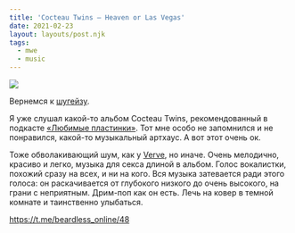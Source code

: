 ```yaml
---
title: 'Cocteau Twins — Heaven or Las Vegas'
date: 2021-02-23
layout: layouts/post.njk
tags:
  - mwe
  - music
---
```


![](https://i.ibb.co/SvSWWjW/image.png)

Вернемся к [шугейзу](https://disgustingmen.com/music/what-is-shoegaze/).

Я уже слушал какой-то альбом Cocteau Twins, рекомендованный в подкасте [«Любимые пластинки»](https://3lp.me/). Тот мне особо не запомнился и не понравился, какой-то музыкальный артхаус. А вот этот очень ок.

Тоже обволакивающий шум, как у [Verve](https://t.me/beardless_online/39), но иначе. Очень мелодично, красиво и легко, музыка для секса длиной в альбом. Голос вокалистки, похожий сразу на всех, и ни на кого. Вся музыка затевается ради этого голоса: он раскачивается от глубокого низкого до очень высокого, на грани с неприятным. Дрим-поп как он есть. Лечь на ковер в темной комнате и таинственно улыбаться.

https://t.me/beardless_online/48

